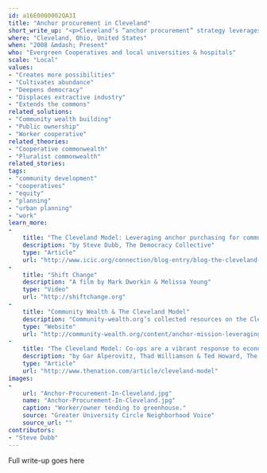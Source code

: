 ```yaml
---
id: a16E0000002QA3I
title: "Anchor procurement in Cleveland"
short_write_up: "<p>Cleveland’s “anchor procurement” strategy leverages public or nonprofit, place-based anchor institutions — such as universities, hospitals, and local government — to use their purchasing power to seed community and employee-owned businesses in low-income communities. The Evergreen Cooperatives network, founded in 2009, now employs 100 people in three businesses—a commercial-scale laundry, a 3.25-acre greenhouse, and a solar and energy service business. Many cities have since launched similar efforts. Anchor procurement can also help support existing local businesses. For example, between 2005 and 2010, local procurement by University Hospitals as part of its $1.2-billion “Vision 2010” construction project generated nearly 1,000 jobs for Cleveland residents.   </p>"
where: "Cleveland, Ohio, United States"
when: "2008 &mdash; Present"
who: "Evergreen Cooperatives and local universities & hospitals"
scale: "Local"
values:
- "Creates more possibilities"
- "Cultivates abundance"
- "Deepens democracy"
- "Displaces extractive industry"
- "Extends the commons"
related_solutions:
- "Community wealth building"
- "Public ownership"
- "Worker cooperative"
related_theories:
- "Cooperative commonwealth"
- "Pluralist commonwealth"
related_stories:
tags:
- "community development"
- "cooperatives"
- "equity"
- "planning"
- "urban planning"
- "work"
learn_more:
-
    title: "The Cleveland Model: Leveraging anchor purchasing for community benefit"
    description: "by Steve Dubb, The Democracy Collective"
    type: "Article"
    url: "http://www.icic.org/connection/blog-entry/blog-the-cleveland-model-leveraging-anchor-purchasing-for-community-benefit "
-
    title: "Shift Change"
    description: "A film by Mark Dworkin & Melissa Young"
    type: "Video"
    url: "http://shiftchange.org"
-
    title: "Community Wealth & The Cleveland Model"
    description: "Community-wealth.org’s collected resources on the Cleveland Model"
    type: "Website"
    url: "http://community-wealth.org/content/anchor-mission-leveraging-power-anchor-institutions-build-community-wealth"
-
    title: "The Cleveland Model: Co-ops are a vibrant response to economic distress"
    description: "by Gar Alperovitz, Thad Williamson & Ted Howard, The Nation"
    type: "Article"
    url: "http://www.thenation.com/article/cleveland-model"
images:
-
    url: "Anchor-Procurement-In-Cleveland.jpg"
    name: "Anchor-Procurement-In-Cleveland.jpg"
    caption: "Worker/owner tending to greenhouse."
    source: "Greater University Circle Neighborhood Voice"
    source_url: ""
contributors:
- "Steve Dubb"
---
```

Full write-up goes here
